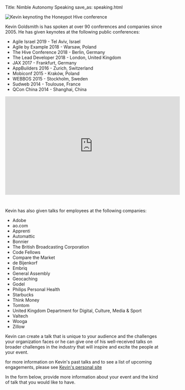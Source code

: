 Title: Nimble Autonomy Speaking
save_as: speaking.html

<span class="image fit"><img src="{static}/images/20181018-DpzM3bBW4AI9uwu.jpg" alt="Kevin keynoting the Honeypot Hive conference" /><span>

Kevin Goldsmith is has spoken at over 90 conferences and companies since 2005. He has given keynotes at the following public conferences:

- Agile Israel 2019 - Tel Aviv, Israel
- Agile by Example 2018 - Warsaw, Poland
- The Hive Conference 2018 - Berlin, Germany
- The Lead Developer 2018 - London, United Kingdom
- JAX 2017 - Frankfurt, Germany
- AppBuilders 2016 - Zurich, Switzerland
- Mobiconf 2015 - Kraków, Poland
- WEBBOS 2015 - Stockholm, Sweden
- Sudweb 2014 - Toulouse, France
- QCon China 2014 - Shanghai, China

<iframe width="560" height="315" src="https://www.youtube.com/embed/7LGPeBgNFuU" frameborder="0" allow="accelerometer; autoplay; encrypted-media; gyroscope; picture-in-picture" allowfullscreen style="padding-bottom:2em;"></iframe>

Kevin has also given talks for employees at the following companies:

- Adobe
- ao.com
- Apprenti
- Automattic
- Bonnier
- The British Broadcasting Corporation
- Code Fellows
- Compare the Market
- de Bijenkorf
- Embriq
- General Assembly
- Geocaching
- Godel
- Philips Personal Health
- Starbucks
- Think Money
- Tomtom
- United Kingdom Department for Digital, Culture, Media & Sport
- Valtech
- Wooga
- Zillow

Kevin can create a talk that is unique to your audience and the challenges your organization faces or he can give one of his well-received talks on broader challenges in the industry that will inspire and excite the people at your event.

for more information on Kevin's past talks and to see a list of upcoming engagements, please see [Kevin's personal site](https://www.kevingoldsmith.com/talks/)

In the form below, provide more information about your event and the kind of talk that you would like to have.